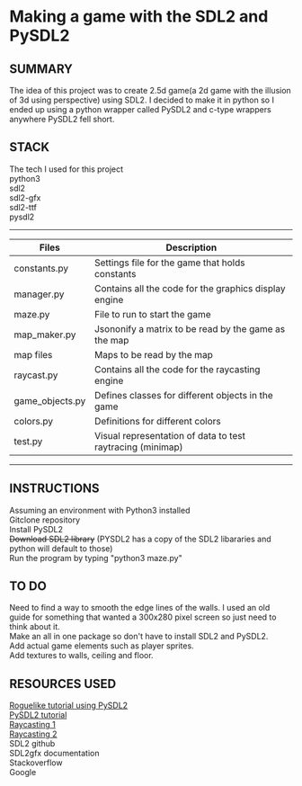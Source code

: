 # Making a game with the SDL2 and PySDL2

## SUMMARY
The idea of this project was to create 2.5d game(a 2d game with the illusion of 3d using perspective) using SDL2.  I decided to make it in python so I ended up using a python wrapper called PySDL2 and c-type wrappers anywhere PySDL2 fell short.

## STACK
The tech I used for this project<br/>
python3<br/>
sdl2<br/>
sdl2-gfx<br/>
sdl2-ttf<br/>
pysdl2

---
Files | Description
---|---
constants.py | Settings file for the game that holds constants
manager.py | Contains all the code for the graphics display engine
maze.py | File to run to start the game
map_maker.py | Jsononify a matrix to be read by the game as the map
map files | Maps to be read by the map
raycast.py | Contains all the code for the raycasting engine
game_objects.py | Defines classes for different objects in the game
colors.py | Definitions for different colors
test.py | Visual representation of data to test raytracing (minimap)
---

## INSTRUCTIONS
Assuming an environment with Python3 installed<br/>
Gitclone repository<br/>
Install PySDL2<br/>
~~Download SDL2 library~~ (PYSDL2 has a copy of the SDL2 libararies and python will default to those)<br/>
Run the program by typing "python3 maze.py"

## TO DO
Need to find a way to smooth the edge lines of the walls.  I used an old guide for something that wanted a 300x280 pixel screen so just need to think about it.<br/>
Make an all in one package so don't have to install SDL2 and PySDL2.<br/>
Add actual game elements such as player sprites.<br/>
Add textures to walls, ceiling and floor.

## RESOURCES USED
[Roguelike tutorial using PySDL2](http://www.roguebasin.com/index.php?title=Complete_Roguelike_Tutorial,_using_python3%2Bpysdl2,_part_1)<br/>
[PySDL2 tutorial](http://pysdl2.readthedocs.io/en/latest/tutorial/helloworld.html)<br/>
[Raycasting 1](https://permadi.com/1996/05/ray-casting-tutorial-1/)<br/>
[Raycasting 2](http://lodev.org/cgtutor/raycasting.html)<br/>
SDL2 github<br/>
SDL2gfx documentation<br/>
Stackoverflow<br/>
Google
